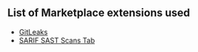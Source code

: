 ## List of Marketplace extensions used

- [GitLeaks](https://marketplace.visualstudio.com/items?itemName=Foxholenl.Gitleaks)
- [SARIF SAST Scans Tab](https://marketplace.visualstudio.com/items?itemName=sariftools.scans)
